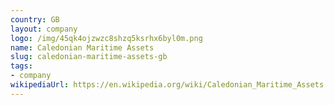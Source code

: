 ```yaml
---
country: GB
layout: company
logo: /img/45qk4ojzwzc8shzq5ksrhx6byl0m.png
name: Caledonian Maritime Assets
slug: caledonian-maritime-assets-gb
tags:
- company
wikipediaUrl: https://en.wikipedia.org/wiki/Caledonian_Maritime_Assets
---
```

